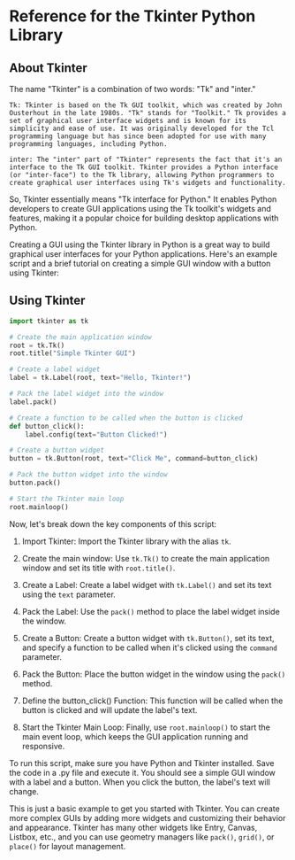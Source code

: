 # Reference for the Tkinter Python Library

## About Tkinter

The name "Tkinter" is a combination of two words: "Tk" and "inter."

    Tk: Tkinter is based on the Tk GUI toolkit, which was created by John Ousterhout in the late 1980s. "Tk" stands for "Toolkit." Tk provides a set of graphical user interface widgets and is known for its simplicity and ease of use. It was originally developed for the Tcl programming language but has since been adopted for use with many programming languages, including Python.

    inter: The "inter" part of "Tkinter" represents the fact that it's an interface to the Tk GUI toolkit. Tkinter provides a Python interface (or "inter-face") to the Tk library, allowing Python programmers to create graphical user interfaces using Tk's widgets and functionality.

So, Tkinter essentially means "Tk interface for Python." It enables Python developers to create GUI applications using the Tk toolkit's widgets and features, making it a popular choice for building desktop applications with Python.

Creating a GUI using the Tkinter library in Python is a great way to build graphical user interfaces for your Python applications. Here's an example script and a brief tutorial on creating a simple GUI window with a button using Tkinter:

## Using Tkinter

```python
import tkinter as tk

# Create the main application window
root = tk.Tk()
root.title("Simple Tkinter GUI")

# Create a label widget
label = tk.Label(root, text="Hello, Tkinter!")

# Pack the label widget into the window
label.pack()

# Create a function to be called when the button is clicked
def button_click():
    label.config(text="Button Clicked!")

# Create a button widget
button = tk.Button(root, text="Click Me", command=button_click)

# Pack the button widget into the window
button.pack()

# Start the Tkinter main loop
root.mainloop()
```

Now, let's break down the key components of this script:

1. Import Tkinter: Import the Tkinter library with the alias `tk`.

2. Create the main window: Use `tk.Tk()` to create the main application window and set its title with `root.title()`.

3. Create a Label: Create a label widget with `tk.Label()` and set its text using the `text` parameter.

4. Pack the Label: Use the `pack()` method to place the label widget inside the window.

5. Create a Button: Create a button widget with `tk.Button()`, set its text, and specify a function to be called when it's clicked using the `command` parameter.

6. Pack the Button: Place the button widget in the window using the `pack()` method.

7. Define the button_click() Function: This function will be called when the button is clicked and will update the label's text.

8. Start the Tkinter Main Loop: Finally, use `root.mainloop()` to start the main event loop, which keeps the GUI application running and responsive.

To run this script, make sure you have Python and Tkinter installed. Save the code in a .py file and execute it. You should see a simple GUI window with a label and a button. When you click the button, the label's text will change.

This is just a basic example to get you started with Tkinter. You can create more complex GUIs by adding more widgets and customizing their behavior and appearance. Tkinter has many other widgets like Entry, Canvas, Listbox, etc., and you can use geometry managers like `pack()`, `grid()`, or `place()` for layout management.
